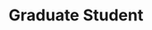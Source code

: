 ---
name: David Yu-Tung Hui 
affiliation: UdeM, Mila
title: Graduate Student
website: "https://dyth.github.io"
image: david.png
---